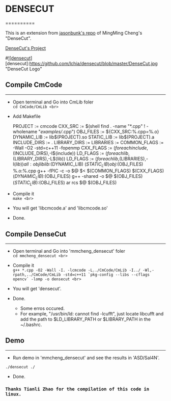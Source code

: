 # DENSECUT
==========

This is an extension from [jasonbunk's repo](https://github.com/jasonbunk/densecut-linux) of MingMing Cheng's "DenseCut". <br>

[DenseCut's Project](http://mmcheng.net/densecut/) <br>

#[![densecut]](http://mmcheng.net/densecut/)
[densecut]:https://github.com/lchia/densecut/blob/master/DenseCut.jpg "DenseCut Logo"


## Compile CmCode
----------------- 

*  Open terminal and Go into CmLib foler <br>
``
cd CmCode/CmLib <br>
``

*  Add Makefile <br>

    PROJECT := cmcode
    CXX_SRC := $(shell find . -name "*.cpp" ! -wholename "*examples/*.cpp")
    OBJ_FILES := ${CXX_SRC:%.cpp=%.o}
    DYNAMIC_LIB := lib$(PROJECT).so
    STATIC_LIB := lib$(PROJECT).a
    INCLUDE_DIRS := .
    LIBRARY_DIRS :=
    LIBRARIES :=
    COMMON_FLAGS := -Wall -O2 -std=c++11 -fopenmp
    CXX_FLAGS := $(foreach include,$(INCLUDE_DIRS),-I$(include))
    LD_FLAGS := $(foreach lib,$(LIBRARY_DIRS),-L$(lib))
    LD_FLAGS := $(foreach lib,$(LIBRARIES),-l$(lib))
    all:obj lib
    lib:$(DYNAMIC_LIB) $(STATIC_LIB)
    obj:$(OBJ_FILES)
    %.o:%.cpp
        g++ -fPIC -c -o $@ $< $(COMMON_FLAGS) $(CXX_FLAGS)
    $(DYNAMIC_LIB):$(OBJ_FILES)
        g++ -shared -o $@ $(OBJ_FILES)
    $(STATIC_LIB):$(OBJ_FILES)
        ar rcs $@ $(OBJ_FILES)


*  Compile it <br>
``
make <br>
``

*  You will get 'libcmcode.a' and 'libcmcode.so' <br>

*  Done. <br>



## Compile DenseCut <br>
-------------------

*  Open terminal and Go into 'mmcheng_densecut' foler <br>
``
cd mmcheng_densecut <br>
``

*  Compile it <br>
``
g++ *.cpp -O2 -Wall -I. -lcmcode -L../CmCode/CmLib -I../ -Wl,-rpath,../CmCode/CmLib -std=c++11 `pkg-config --libs --cflags opencv` -lomp -o densecut <br>
``

*  You will get 'densecut'. <br>

*  Done. <br>

	* Some erros occured. <br>
	* For example, "/usr/bin/ld: cannot find -lcufft", just locate libcufft and add the path to $LD_LIBRARY_PATH or $LIBRARY_PATH in the ~/.bashrc. <br>


## Demo <br>
-------------------

* Run demo in 'mmcheng_densecut' and see the results in 'ASD/Sal4N'. <br>

``
./densecut ./
``

* Done. <br>


### `Thanks Tianli Zhao for the compilation of this code in linux.` 

